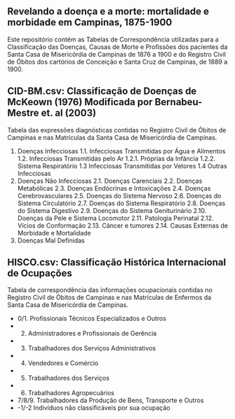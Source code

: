 ## Revelando a doença e a morte: mortalidade e morbidade em Campinas, 1875-1900

Este repositório contém as Tabelas de Correspondência utilizadas para a Classificação das Doenças, Causas de Morte e Profissões
dos pacientes da Santa Casa de Misericórdia de Campinas de 1876 a 1900 e do Registro Civil de Óbitos dos cartórios de Conceição
e Santa Cruz de Campinas, de 1889 a 1900.

## CID-BM.csv: Classificação de Doenças de McKeown (1976) Modificada por Bernabeu-Mestre et. al (2003)

Tabela das expressões diagnósticas contidas no Registro Civil de Óbitos de Campinas e 
nas Matrículas da Santa Casa de Misericórdia de Campinas. 

1. Doenças Infecciosas
1.1. Infecciosas Transmitidas por Água e Alimentos
1.2. Infecciosas Transmitidas pelo Ar
1.2.1. Próprias da Infância
1.2.2. Sistema Respiratório
1.3 Infecciosas Transmitidas por Vetores
1.4 Outras Infecciosas
2. Doenças Não Infecciosas
  2.1. Doenças Carenciais
  2.2. Doenças Metabólicas
  2.3. Doenças Endócrinas e Intoxicações
  2.4. Doenças Cerebrovasculares
  2.5. Doenças do Sistema Nervoso
  2.6. Doenças do Sistema Circulatório
  2.7. Doenças do Sistema Respiratório
  2.8. Doenças do Sistema Digestivo
  2.9. Doenças do Sistema Geniturinário
  2.10. Doenças da Pele e Sistema Locomotor
  2.11. Patologia Perinatal
  2.12. Vícios de Conformação
  2.13. Câncer e tumores
  2.14. Causas Externas de Morbidade e Mortalidade
3. Doenças Mal Definidas

## HISCO.csv: Classificação Histórica Internacional de Ocupações

Tabela de correspondência das informações ocupacionais contidas no Registro Civil de Óbitos de Campinas e 
nas Matrículas de Enfermos da Santa Casa de Misericórdia de Campinas. 

* 0/1. Profissionais Técnicos Especializados e Outros
* 2. Administradores e Profissionais de Gerência
* 3. Trabalhadores dos Serviços Administrativos
* 4. Vendedores e Comércio
* 5. Trabalhadores dos Serviços
* 6. Trabalhadores Agropecuários
* 7/8/9. Trabalhadores da Produção de Bens, Transporte e Outros
* -1/-2 Indivíduos não classificáveis por sua ocupação

